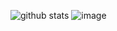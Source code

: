![github stats](https://github-readme-stats.vercel.app/api?username=azizramdan&show_icons=true)
![image](https://raw.githubusercontent.com/azizramdan/azizramdan/master/dino.gif)
